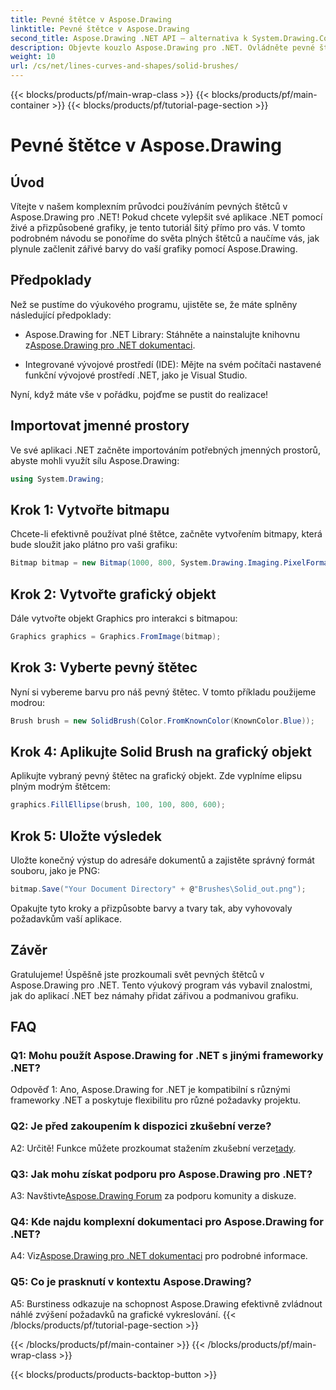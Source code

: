 ```yaml
---
title: Pevné štětce v Aspose.Drawing
linktitle: Pevné štětce v Aspose.Drawing
second_title: Aspose.Drawing .NET API – alternativa k System.Drawing.Common
description: Objevte kouzlo Aspose.Drawing pro .NET. Ovládněte pevné štětce v tomto podrobném průvodci pro živou grafiku.
weight: 10
url: /cs/net/lines-curves-and-shapes/solid-brushes/
---
```


{{< blocks/products/pf/main-wrap-class >}}
{{< blocks/products/pf/main-container >}}
{{< blocks/products/pf/tutorial-page-section >}}

# Pevné štětce v Aspose.Drawing

## Úvod

Vítejte v našem komplexním průvodci používáním pevných štětců v Aspose.Drawing pro .NET! Pokud chcete vylepšit své aplikace .NET pomocí živé a přizpůsobené grafiky, je tento tutoriál šitý přímo pro vás. V tomto podrobném návodu se ponoříme do světa plných štětců a naučíme vás, jak plynule začlenit zářivé barvy do vaší grafiky pomocí Aspose.Drawing.

## Předpoklady

Než se pustíme do výukového programu, ujistěte se, že máte splněny následující předpoklady:

-  Aspose.Drawing for .NET Library: Stáhněte a nainstalujte knihovnu z[Aspose.Drawing pro .NET dokumentaci](https://reference.aspose.com/drawing/net/).

- Integrované vývojové prostředí (IDE): Mějte na svém počítači nastavené funkční vývojové prostředí .NET, jako je Visual Studio.

Nyní, když máte vše v pořádku, pojďme se pustit do realizace!

## Importovat jmenné prostory

Ve své aplikaci .NET začněte importováním potřebných jmenných prostorů, abyste mohli využít sílu Aspose.Drawing:

```csharp
using System.Drawing;
```

## Krok 1: Vytvořte bitmapu

Chcete-li efektivně používat plné štětce, začněte vytvořením bitmapy, která bude sloužit jako plátno pro vaši grafiku:

```csharp
Bitmap bitmap = new Bitmap(1000, 800, System.Drawing.Imaging.PixelFormat.Format32bppPArgb);
```

## Krok 2: Vytvořte grafický objekt

Dále vytvořte objekt Graphics pro interakci s bitmapou:

```csharp
Graphics graphics = Graphics.FromImage(bitmap);
```

## Krok 3: Vyberte pevný štětec

Nyní si vybereme barvu pro náš pevný štětec. V tomto příkladu použijeme modrou:

```csharp
Brush brush = new SolidBrush(Color.FromKnownColor(KnownColor.Blue));
```

## Krok 4: Aplikujte Solid Brush na grafický objekt

Aplikujte vybraný pevný štětec na grafický objekt. Zde vyplníme elipsu plným modrým štětcem:

```csharp
graphics.FillEllipse(brush, 100, 100, 800, 600);
```

## Krok 5: Uložte výsledek

Uložte konečný výstup do adresáře dokumentů a zajistěte správný formát souboru, jako je PNG:

```csharp
bitmap.Save("Your Document Directory" + @"Brushes\Solid_out.png");
```

Opakujte tyto kroky a přizpůsobte barvy a tvary tak, aby vyhovovaly požadavkům vaší aplikace.

## Závěr

Gratulujeme! Úspěšně jste prozkoumali svět pevných štětců v Aspose.Drawing pro .NET. Tento výukový program vás vybavil znalostmi, jak do aplikací .NET bez námahy přidat zářivou a podmanivou grafiku.

## FAQ

### Q1: Mohu použít Aspose.Drawing for .NET s jinými frameworky .NET?

Odpověď 1: Ano, Aspose.Drawing for .NET je kompatibilní s různými frameworky .NET a poskytuje flexibilitu pro různé požadavky projektu.

### Q2: Je před zakoupením k dispozici zkušební verze?

A2: Určitě! Funkce můžete prozkoumat stažením zkušební verze[tady](https://releases.aspose.com/).

### Q3: Jak mohu získat podporu pro Aspose.Drawing pro .NET?

 A3: Navštivte[Aspose.Drawing Forum](https://forum.aspose.com/c/diagram/17) za podporu komunity a diskuze.

### Q4: Kde najdu komplexní dokumentaci pro Aspose.Drawing for .NET?

A4: Viz[Aspose.Drawing pro .NET dokumentaci](https://reference.aspose.com/drawing/net/) pro podrobné informace.

### Q5: Co je prasknutí v kontextu Aspose.Drawing?

A5: Burstiness odkazuje na schopnost Aspose.Drawing efektivně zvládnout náhlé zvýšení požadavků na grafické vykreslování.
{{< /blocks/products/pf/tutorial-page-section >}}

{{< /blocks/products/pf/main-container >}}
{{< /blocks/products/pf/main-wrap-class >}}

{{< blocks/products/products-backtop-button >}}
